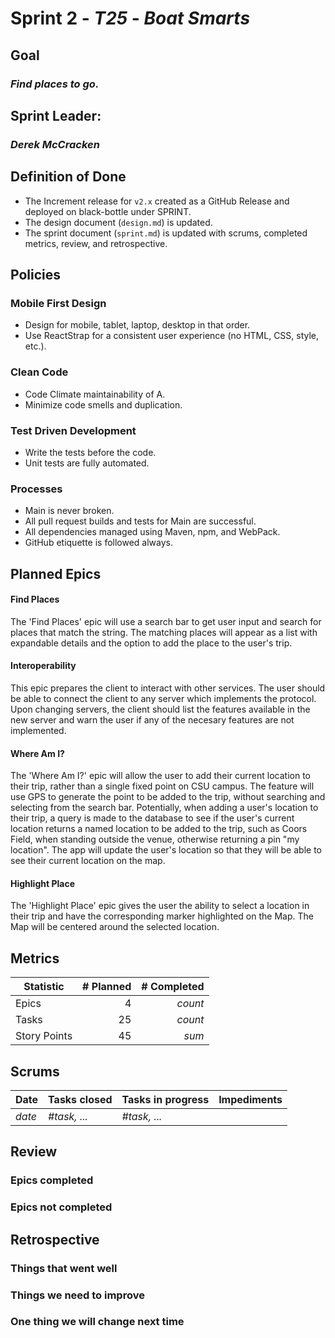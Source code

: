 # Sprint 2 - *T25* - *Boat Smarts*

## Goal
### *Find places to go.*

## Sprint Leader: 
### *Derek McCracken*

## Definition of Done

* The Increment release for `v2.x` created as a GitHub Release and deployed on black-bottle under SPRINT.
* The design document (`design.md`) is updated.
* The sprint document (`sprint.md`) is updated with scrums, completed metrics, review, and retrospective.

## Policies

### Mobile First Design
* Design for mobile, tablet, laptop, desktop in that order.
* Use ReactStrap for a consistent user experience (no HTML, CSS, style, etc.).

### Clean Code
* Code Climate maintainability of A.
* Minimize code smells and duplication.

### Test Driven Development
* Write the tests before the code.
* Unit tests are fully automated.

### Processes
* Main is never broken. 
* All pull request builds and tests for Main are successful.
* All dependencies managed using Maven, npm, and WebPack.
* GitHub etiquette is followed always.


## Planned Epics
#### Find Places
The 'Find Places' epic will use a search bar to get user input and search for places that match the string. The matching places will appear as a list with expandable details and the option to add the place to the user's trip.
#### Interoperability
This epic prepares the client to interact with other services. The user should be able to connect the client to any server which implements the protocol. Upon changing servers, the client should list the features available in the new server and warn the user if any of the necesary features are not implemented.
#### Where Am I?
The 'Where Am I?' epic will allow the user to add their current location to their trip, rather than a single fixed point on CSU campus. The feature will use GPS to generate the point to be added to the trip, without searching and selecting from the search bar. Potentially, when adding a user's location to their trip, a query is made to the database to see if the user's current location returns a named location to be added to the trip, such as Coors Field, when standing outside the venue, otherwise returning a pin "my location". The app will update the user's location so that they will be able to see their current location on the map.
#### Highlight Place
The 'Highlight Place' epic gives the user the ability to select a location in their trip and have the corresponding marker highlighted on the Map. 
The Map will be centered around the selected location.

## Metrics

| Statistic | # Planned | # Completed |
| --- | ---: | ---: |
| Epics | 4 | *count* |
| Tasks |  25   | *count* | 
| Story Points |  45  | *sum* | 


## Scrums

| Date | Tasks closed  | Tasks in progress | Impediments |
| :--- | :--- | :--- | :--- |
| *date* | *#task, ...* | *#task, ...* |  | 


## Review

### Epics completed  

### Epics not completed 

## Retrospective

### Things that went well

### Things we need to improve

### One thing we will change next time
